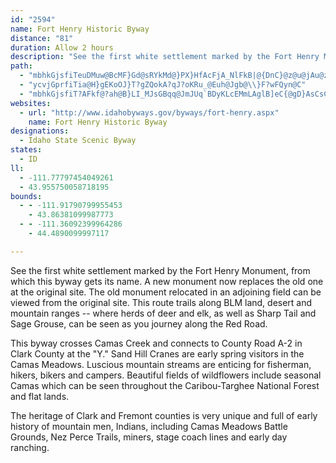 ```yaml
---
id: "2594"
name: Fort Henry Historic Byway
distance: "81"
duration: Allow 2 hours
description: "See the first white settlement marked by the Fort Henry Monument, from which this byway gets its name."
path:
  - "mbhkGjsfiTeuDMuw@BcMF}Gd@sRYkMd@}PX}HfAcFjA_NlFkB|@{DnC}@z@u@jAu@zAcObc@oA|Bo@p@_DjBoLzFeNnHmIdEuJxD}VtK_Cx@aEj@}K`A{u@GmEFsEdA_Cx@cARyLg@ePmB_DU}EG_NVgg@_GmKyBaEQyABaBZmCv@aFtBmGjBiCj@oQlCkh@JiEQsNkC_Co@iACiCd@gD|CqKtLiBlAmLhDwCn@mCNaFHsCKiALmFdB_H~CkFrCcBr@oA^kEf@yFGgGHmDZmDf@kMdA}E@yEMsCWqQ_@qAH}Ch@wEjBgIlEmA~@kLhMgHxE_CjBgEbEmErDsAv@yBr@oLfCeBjAm@r@_@`AiExMyE~RaEfOmBjE_DbG}@~@_OjJuQpM{JjI{NtIs@r@cDdEsAlA_@RoB^mBTeEJ_Ij@}C_@wFkAiBM}Z\\{L[{`@wAiMQgYlBePt@aEh@wG`@_BEsR{B}JsBi@QcBeAaMiFsA?gCZ_DjAwBlAgGfCcI|C{ZzJiPnEyDbB{\\vX{HvF{GlEeFhCkJzGwJbEmC|@}AVoLhCq@DwLK_LPyStCyg@zVqOhGqPdJkIxAmTbF_Bp@iAp@o@l@}TbWgj@jc@qJtLof@bp@aBdA_Bl@yx@`Oa~@p[wlA`d@iPdJaBtAm@jAwY`o@wl@`rAmAdByAz@cC~@oBd@kEr@UPe@t@}I_Dse@oO}_@oNyA_@{BS{i@DaHJq{DFy{BPge@GuUFu@CqAYk@o@gAqBg@yAKs@LegBDc{Cd@{mBeEenAc@uRS{CY_BaAsCsAeCc_CumD_a@el@mGuJc@_A_@gAi@mCsH_b@y@eDyAuDkDqFw^_]arAcuAuIsI_Aq@gWoNsu@w]yDaEyQkTy@eAe@eASs@uAoQ_HsmAqB_[s]}yCUcGiC{dAiAul@m@i^RoKhFyrAr@qS?_Ce@cRSaC_@kCcAaDi@_AiAsAgHsFgLgIo}AcvAiAsA}@}AmAaE_@uCIsHOmrCUcwADiTSoqBWg_BJyCb@uCnPal@zBgHvd@kfA~@uDdBoMl@eD|AeEhFoJnHwL`BwBpJoJ|@mAx@iBhBoFbDyKxBgIjJqm@fA_IrIoj@jHkd@JoDEqBOwAc@{AmAgCqAeBqDsDuAkBUm@mEcSSkAIuBOkXNkDlB}T~Cse@BsAi@wZbAscAgAgLI_FAaJ_@}FgBaTa@uGqCq[EqAHyIRaDn@mG~@oF~B{JzBkIZcDEgEUyD{Coa@K{DDsBfK_aA|Foh@x@{K`Eg\\^mE^}GbAkYn@eM^gFpIku@^eEnCuUfBkPh@}CvGsYHm@|E}RdAsCbNo[zBiG"
  - "ycvjGprfiTia@H}gEKoOJ}T?gZQokA?qJ?oKRu_@Euh@Jgb@\\}F?wFQyn@C"
  - "mbhkGjsfiT?AFkf@?ah@B}LI_MJsGBqq@JmJUq`BDyKLcEMmLAglB]eC{@gD}AsCsCsDyAgDc@sAgFcVuAqFwAiF_EuKi@w@m@g@o@YyDM}OFcCKa@Yw@mAa@aBCs@?q@XqDHwEDciAk`@?Iqw@_@ybBGkFk@oMqAqAaCuDaDaHqBeBqCyBk@GmCFiEaBuHaKeKXc@a@QeAOwf@S_B[g@i@SeIK_@KsG}GJyrA?sAi@gIc@cE{CmOyAgGq@mBmAmCqPiX{@eA{E{C{@cAaHqJsAyBy@iAy@o@oAWw_@{@GIoAoGYsBsGoNgAkAaJyE_B_BYc@y@eCiDgMc@aAu@W]EPk@GoA_@gCoAwEaAiCwCwDqCcCcEc@YSsA_C_Au@wBw@USsA{D_@q@iAyA_BqAgEgBiDaAaI_DsBEYMcB}AkAcBmBqE}@_D[s@}BuCiCqBIQQ{AgAk@iAyAiC_CqCoDuAqAcG}GkCyByAsCeHuJkDkCo@w@aDmC{CyBwAcBiEsByCeBwAkB}EaDe@s@iAsCs@qAaCeDaBwA}BK}D`@}@S}BXkCg@aHIaCDeBRe@GqBRu@b@u@Nw@bAy@FaA^WVu@tBOJyCJm@Rq@r@kDP}Ad@}@h@gA|@aC`AaADqBj@kBZY?m@a@OVKr@IRSF{AE[LaApA?`AaLdPwHxCgEfC_e@~@We@[Icg@G_@MISHcDAoDWsBEwC_@{EMS{@Em@SOk@?gAc@m@uBgBwAsEWY}BwG_AaBqBsCUs@Ey@D}CEwFDyDYeDl@aC?q@Em@CsFOaE?yDCYsAgEUqA_@i@o@KcC?g@FeBl@_B?w@d@k@D_AWm@}@AcATyA@sAAuLLk@p@u@Nk@SyCJg@@q@g@gEe@sAKq@?m@d@gG?yCRmADgAMkEBoOHmFMgCFmBIsFOuDDyBCaUN}MlQWxAKvAm@@eeBEuTg@gAk@{@_AcAwE{Ci@}@o@cCM}@?{@F_@^y@`@K\\Cf@N~ArATFlCGlEm@^QT_@R{ACi@o@sDcDoPEsDDujBTgqBBwcA"
websites:
  - url: "http://www.idahobyways.gov/byways/fort-henry.aspx"
    name: Fort Henry Historic Byway
designations:
  - Idaho State Scenic Byway
states:
  - ID
ll:
  - -111.77797454049261
  - 43.955750058718195
bounds:
  - - -111.91790799955453
    - 43.86381099987773
  - - -111.36092399964286
    - 44.4890099997117

---
```


See the first white settlement marked by the Fort Henry
Monument, from which this byway gets its name. A new monument now replaces the old one at the original site. The old monument relocated in an adjoining field can be viewed from the original site. This route trails along BLM land, desert and mountain ranges -- where herds of deer and elk, as well as Sharp Tail and Sage Grouse, can be seen as you journey along the Red Road.

This byway crosses Camas Creek and connects to County Road A-2
in Clark County at the "Y." Sand Hill Cranes are early spring
visitors in the Camas Meadows. Luscious mountain streams are
enticing for fisherman, hikers, bikers and campers. Beautiful
fields of wildflowers include seasonal Camas which can be seen
throughout the Caribou-Targhee National Forest and flat lands.

The heritage of Clark and Fremont counties is very unique and
full of early history of mountain men, Indians, including Camas Meadows Battle Grounds, Nez Perce Trails, miners, stage coach lines and early day ranching.
